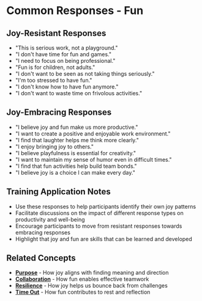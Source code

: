 # Common Responses - Fun

## Joy-Resistant Responses
- "This is serious work, not a playground."
- "I don't have time for fun and games."
- "I need to focus on being professional."
- "Fun is for children, not adults."
- "I don't want to be seen as not taking things seriously."
- "I'm too stressed to have fun."
- "I don't know how to have fun anymore."
- "I don't want to waste time on frivolous activities."

## Joy-Embracing Responses
- "I believe joy and fun make us more productive."
- "I want to create a positive and enjoyable work environment."
- "I find that laughter helps me think more clearly."
- "I enjoy bringing joy to others."
- "I believe playfulness is essential for creativity."
- "I want to maintain my sense of humor even in difficult times."
- "I find that fun activities help build team bonds."
- "I believe joy is a choice I can make every day."

## Training Application Notes
- Use these responses to help participants identify their own joy patterns
- Facilitate discussions on the impact of different response types on productivity and well-being
- Encourage participants to move from resistant responses towards embracing responses
- Highlight that joy and fun are skills that can be learned and developed

## Related Concepts
- **[Purpose](../purpose/README.md)** - How joy aligns with finding meaning and direction
- **[Collaboration](../collaboration/README.md)** - How fun enables effective teamwork
- **[Resilience](../resilience/README.md)** - How joy helps us bounce back from challenges
- **[Time Out](../time-out/README.md)** - How fun contributes to rest and reflection

